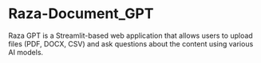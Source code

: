# Raza-Document_GPT
Raza GPT is a Streamlit-based web application that allows users to upload files (PDF, DOCX, CSV) and ask questions about the content using various AI models. 
